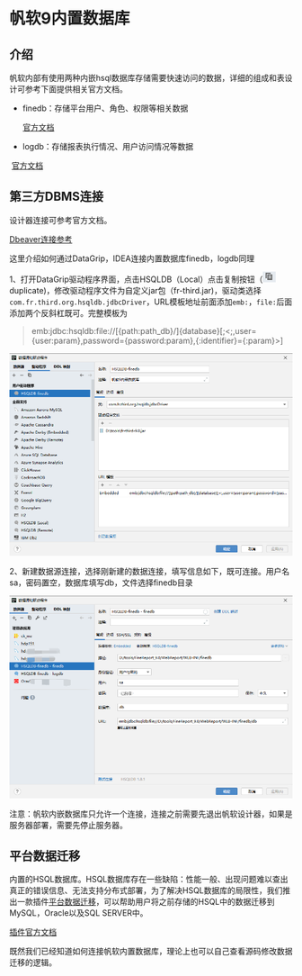 # 帆软9内置数据库

## 介绍

帆软内部有使用两种内嵌hsql数据库存储需要快速访问的数据，详细的组成和表设计可参考下面提供相关官方文档。

- finedb：存储平台用户、角色、权限等相关数据

    [官方文档](http://help.finereport.com/finereport9.0/doc-view-1573.html)

- logdb：存储报表执行情况、用户访问情况等数据

​		[官方文档](http://help.finereport.com/finereport9.0/doc-view-891.html)

## 第三方DBMS连接

设计器连接可参考官方文档。

[Dbeaver连接参考](http://help.finereport.com/finereport9.0/doc-view-1711.html)

这里介绍如何通过DataGrip，IDEA连接内置数据库finedb，logdb同理

1、打开DataGrip驱动程序界面，点击HSQLDB（Local）点击复制按钮（![image-20220311151527944](%E5%B8%86%E8%BD%AF9%E5%86%85%E7%BD%AE%E6%95%B0%E6%8D%AE%E5%BA%93.assets/image-20220311151527944.png)duplicate)，修改驱动程序文件为自定义jar包（fr-third.jar)，驱动类选择`com.fr.third.org.hsqldb.jdbcDriver`，URL模板地址前面添加`emb:`，`file:`后面添加两个反斜杠既可。完整模板为

> emb:jdbc:hsqldb:file://[{path:path_db}/]{database}[;<;,user={user:param},password={password:param},{:identifier}={:param}>]

![image-20220311151428577](%E5%B8%86%E8%BD%AF9%E5%86%85%E7%BD%AE%E6%95%B0%E6%8D%AE%E5%BA%93.assets/image-20220311151428577.png)

2、新建数据源连接，选择刚新建的数据连接，填写信息如下，既可连接。用户名sa，密码置空，数据库填写db，文件选择finedb目录

![image-20220311152047972](%E5%B8%86%E8%BD%AF9%E5%86%85%E7%BD%AE%E6%95%B0%E6%8D%AE%E5%BA%93.assets/image-20220311152047972.png)

注意：帆软内嵌数据库只允许一个连接，连接之前需要先退出帆软设计器，如果是服务器部署，需要先停止服务器。

## 平台数据迁移

内置的HSQL数据库。HSQL数据库存在一些缺陷：性能一般、出现问题难以查出真正的错误信息、无法支持分布式部署，为了解决HSQL数据库的局限性，我们推出一款插件[平台数据迁移](https://market.fanruan.com/plugin/567)，可以帮助用户将之前存储的HSQL中的数据迁移到MySQL，Oracle以及SQL SERVER中。

[插件官方文档](http://help.finereport.com/finereport9.0/doc-view-1610.html)

既然我们已经知道如何连接帆软内置数据库，理论上也可以自己查看源码修改数据迁移的逻辑。